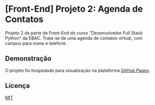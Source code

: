 # [Front-End] Projeto 2: Agenda de Contatos

Projeto 2 da parte de Front-End do curso "Desenvolvedor Full Stack Python" da EBAC. Trata-se de uma agenda de contatos virtual, com campos para nome e telefone.

## Demonstração

O projeto foi hospedado para visualização na plataforma [GitHub Pages](https://rodriguesraph.github.io/projeto_front_end_02).

## Licença

[MIT](https://choosealicense.com/licenses/mit/)
